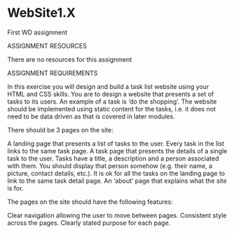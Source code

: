 # WebSite1.X
First WD assignment

ASSIGNMENT RESOURCES

There are no resources for this assignment


ASSIGNMENT REQUIREMENTS

In this exercise you will design and build a task list website using your HTML and CSS skills. You are to design a website that presents a set of tasks to its users. An example of a task is ‘do the shopping’. The website should be implemented using static content for the tasks, i.e. it does not need to be data driven as that is covered in later modules.


There should be 3 pages on the site:

A landing page that presents a list of tasks to the user. Every task in the list links to the same task page.
A task page that presents the details of a single task to the user. Tasks have a title, a description and a person associated with them. You should display that person somehow (e.g. their name, a picture, contact details, etc.). It is ok for all the tasks on the landing page to link to the same task detail page.
An ‘about’ page that explains what the site is for.

The pages on the site should have the following features:

Clear navigation allowing the user to move between pages.
Consistent style across the pages.
Clearly stated purpose for each page.
